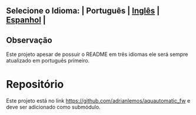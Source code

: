 ## Selecione o Idioma: | Português | [Inglês](README_en.md) | [Espanhol](README_es.md) |

## Observação
Este projeto apesar de possuir o README em três idiomas ele será sempre atualizado em português primeiro. 


# Repositório

Este projeto está no link https://github.com/adrianlemos/aquautomatic_fw e deve ser adicionado como submódulo.